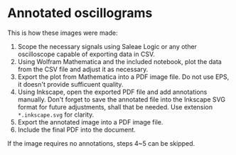 Annotated oscillograms
======================

This is how these images were made:

1. Scope the necessary signals using Saleae Logic or
any other oscilloscope capable of exporting data in CSV.
2. Using Wolfram Mathematica and the included notebook,
plot the data from the CSV file and adjust it as necessary.
3. Export the plot from Mathematica into a PDF image file.
Do not use EPS, it doesn't provide sufficuent quality.
4. Using Inkscape, open the exported PDF file and add annotations manually.
Don't forget to save the annotated file into the Inkscape SVG format for future adjustments,
shall that be needed.
Use extension `*.inkscape.svg` for clarity.
5. Export the annotated image into a PDF image file.
6. Include the final PDF into the document.

If the image requires no annotations, steps 4~5 can be skipped.
